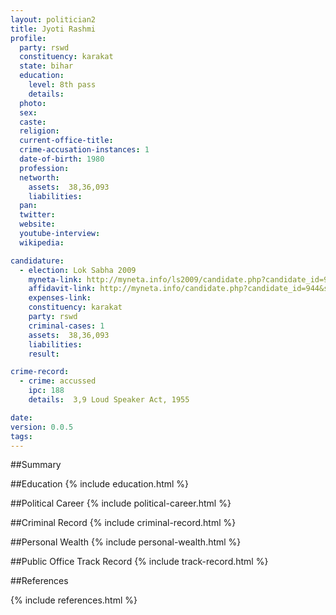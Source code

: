 ```yaml
---
layout: politician2
title: Jyoti Rashmi
profile: 
  party: rswd
  constituency: karakat
  state: bihar
  education: 
    level: 8th pass
    details: 
  photo: 
  sex: 
  caste: 
  religion: 
  current-office-title: 
  crime-accusation-instances: 1
  date-of-birth: 1980
  profession: 
  networth: 
    assets:  38,36,093
    liabilities: 
  pan: 
  twitter: 
  website: 
  youtube-interview: 
  wikipedia: 

candidature: 
  - election: Lok Sabha 2009
    myneta-link: http://myneta.info/ls2009/candidate.php?candidate_id=944
    affidavit-link: http://myneta.info/candidate.php?candidate_id=944&scan=original
    expenses-link: 
    constituency: karakat 
    party: rswd
    criminal-cases: 1
    assets:  38,36,093
    liabilities: 
    result:  

crime-record: 
  - crime: accussed
    ipc: 188
    details:  3,9 Loud Speaker Act, 1955  

date: 
version: 0.0.5
tags: 
---
```

##Summary


##Education
{% include education.html %}


##Political Career
{% include political-career.html %}


##Criminal Record
{% include criminal-record.html %}


##Personal Wealth
{% include personal-wealth.html %}


##Public Office Track Record
{% include track-record.html %}


##References


{% include references.html %}